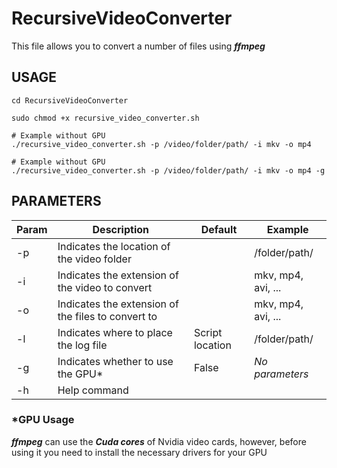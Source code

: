 # RecursiveVideoConverter
This file allows you to convert a number of files using *__ffmpeg__*

## __USAGE__

```
cd RecursiveVideoConverter

sudo chmod +x recursive_video_converter.sh

# Example without GPU
./recursive_video_converter.sh -p /video/folder/path/ -i mkv -o mp4

# Example without GPU
./recursive_video_converter.sh -p /video/folder/path/ -i mkv -o mp4 -g
```

## __PARAMETERS__

| Param | Description | Default | Example |
| --- | --- | --- | --- |
| -p | Indicates the location of the video folder | | /folder/path/|
| -i | Indicates the extension of the video to convert | | mkv, mp4, avi, ... |
| -o | Indicates the extension of the files to convert to | | mkv, mp4, avi, ... |
| -l | Indicates where to place the log file | Script location | /folder/path/ |
| -g | Indicates whether to use the GPU* | False | *No parameters* |
| -h | Help command | | |

### *__GPU Usage__

*__ffmpeg__* can use the *__Cuda cores__* of Nvidia video cards, however, before using it you need to install the necessary drivers for your GPU

